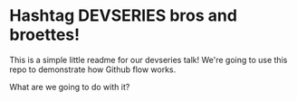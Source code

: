 # Hashtag DEVSERIES bros and broettes!

This is a simple little readme for our devseries talk!
We're going to use this repo to demonstrate how Github flow works.

What are we going to do with it?
